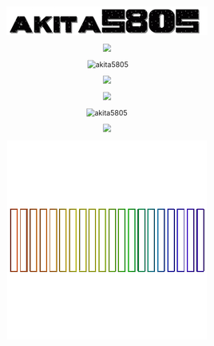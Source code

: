 

<p align="center"> <img src="https://raw.githubusercontent.com/akita5805/akita5805/main/images/akitanobg.gif" />
<p align="center"> <img src="https://i.imgur.com/91NGpEy.png" />
<p align="center">&nbsp;<img src="https://github-readme-stats.vercel.app/api?username=akita5805&show_icons=true&theme=cobalt&hide_border=true&locale=en" alt="akita5805" /></p>
<p align="center"> <img src="https://i.imgur.com/zfO0TUJ.png"/>

<p align="center"> <img src="https://i.imgur.com/CjWRd03.png"/>

</p align="center">


<p align="center"> <img src="https://komarev.com/ghpvc/?username=akita5805&label=views&color=01090e&style=plastic" alt="akita5805" /> </p>
<p align="center"> <img src="https://i.imgur.com/DJF86Se.png" /> </p>
<p align="center"> <img src="https://raw.githubusercontent.com/akita5805/akita5805/main/images/akita5805page.gif" />
